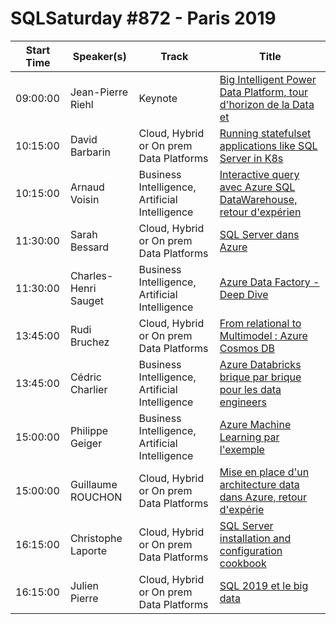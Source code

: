 # SQLSaturday #872 - Paris 2019
Start Time|Speaker(s)|Track|Title
---|---|---|---
09:00:00|Jean-Pierre Riehl|Keynote|[Big Intelligent Power Data Platform, tour d'horizon de la Data et](93248.md)
10:15:00|David Barbarin|Cloud, Hybrid or On prem Data Platforms|[Running statefulset applications like SQL Server in K8s](91838.md)
10:15:00|Arnaud Voisin|Business Intelligence, Artificial Intelligence|[Interactive query avec Azure SQL DataWarehouse, retour d'expérien](93602.md)
11:30:00|Sarah Bessard|Cloud, Hybrid or On prem Data Platforms|[SQL Server dans Azure](91670.md)
11:30:00|Charles-Henri Sauget|Business Intelligence, Artificial Intelligence|[Azure Data Factory - Deep Dive](93427.md)
13:45:00|Rudi Bruchez|Cloud, Hybrid or On prem Data Platforms|[From relational to Multimodel : Azure Cosmos DB](90692.md)
13:45:00|Cédric Charlier|Business Intelligence, Artificial Intelligence|[Azure Databricks brique par brique pour les data engineers](92347.md)
15:00:00|Philippe Geiger|Business Intelligence, Artificial Intelligence|[Azure Machine Learning par l'exemple](91206.md)
15:00:00|Guillaume ROUCHON|Cloud, Hybrid or On prem Data Platforms|[Mise en place d'un architecture data dans Azure, retour d'expérie](92833.md)
16:15:00|Christophe Laporte|Cloud, Hybrid or On prem Data Platforms|[SQL Server installation and configuration cookbook](91678.md)
16:15:00|Julien Pierre|Cloud, Hybrid or On prem Data Platforms|[SQL 2019 et le big data](91770.md)
